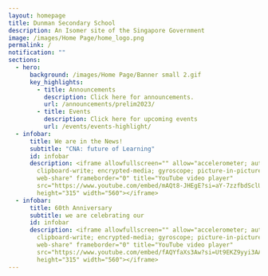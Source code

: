 ```yaml
---
layout: homepage
title: Dunman Secondary School
description: An Isomer site of the Singapore Government
image: /images/Home Page/home_logo.png
permalink: /
notification: ""
sections:
  - hero:
      background: /images/Home Page/Banner small 2.gif
      key_highlights:
        - title: Announcements
          description: Click here for announcements.
          url: /announcements/prelim2023/
        - title: Events
          description: Click here for upcoming events
          url: /events/events-highlight/
  - infobar:
      title: We are in the News!
      subtitle: "CNA: future of Learning"
      id: infobar
      description: <iframe allowfullscreen="" allow="accelerometer; autoplay;
        clipboard-write; encrypted-media; gyroscope; picture-in-picture;
        web-share" frameborder="0" title="YouTube video player"
        src="https://www.youtube.com/embed/mAQt8-JHEgE?si=aY-7zzfbdSclU0vN"
        height="315" width="560"></iframe>
  - infobar:
      title: 60th Anniversary
      subtitle: we are celebrating our
      id: infobar
      description: <iframe allowfullscreen="" allow="accelerometer; autoplay;
        clipboard-write; encrypted-media; gyroscope; picture-in-picture;
        web-share" frameborder="0" title="YouTube video player"
        src="https://www.youtube.com/embed/fAQYfaXs3Aw?si=Ut9EKZ9yyi3AAug6"
        height="315" width="560"></iframe>
---
```

